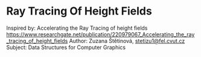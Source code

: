 # Ray Tracing Of Height Fields

Inspired by: Accelerating the Ray Tracing of height fields https://www.researchgate.net/publication/220979067_Accelerating_the_ray_tracing_of_height_fields
Author: Zuzana Štětinová, stetizu1@fel.cvut.cz
Subject: Data Structures for Computer Graphics